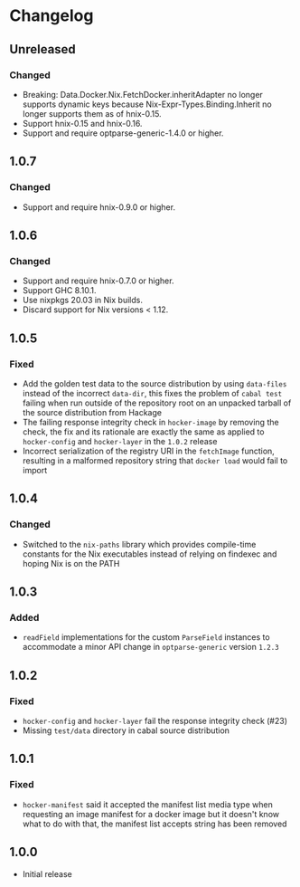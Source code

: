 # Changelog

## Unreleased
### Changed
- Breaking: Data.Docker.Nix.FetchDocker.inheritAdapter no longer
  supports dynamic keys because Nix-Expr-Types.Binding.Inherit
  no longer supports them as of hnix-0.15.
- Support hnix-0.15 and hnix-0.16.
- Support and require optparse-generic-1.4.0 or higher.

## 1.0.7
### Changed
- Support and require hnix-0.9.0 or higher.

## 1.0.6
### Changed
- Support and require hnix-0.7.0 or higher.
- Support GHC 8.10.1.
- Use nixpkgs 20.03 in Nix builds.
- Discard support for Nix versions < 1.12.

## 1.0.5
### Fixed
- Add the golden test data to the source distribution by using `data-files`
  instead of the incorrect `data-dir`, this fixes the problem of `cabal test`
  failing when run outside of the repository root on an unpacked tarball of the
  source distribution from Hackage
- The failing response integrity check in `hocker-image` by removing the check,
  the fix and its rationale are exactly the same as applied to `hocker-config`
  and `hocker-layer` in the `1.0.2` release
- Incorrect serialization of the registry URI in the `fetchImage` function,
  resulting in a malformed repository string that `docker load` would fail to
  import

## 1.0.4
### Changed
- Switched to the `nix-paths` library which provides compile-time constants for
  the Nix executables instead of relying on findexec and hoping Nix is on the
  PATH

## 1.0.3
### Added
- `readField` implementations for the custom `ParseField` instances to
  accommodate a minor API change in `optparse-generic` version `1.2.3`

## 1.0.2
### Fixed

- `hocker-config` and `hocker-layer` fail the response integrity check (#23)
- Missing `test/data` directory in cabal source distribution

## 1.0.1
### Fixed

- `hocker-manifest` said it accepted the manifest list media type when
  requesting an image manifest for a docker image but it doesn't know what to do
  with that, the manifest list accepts string has been removed

## 1.0.0
- Initial release
